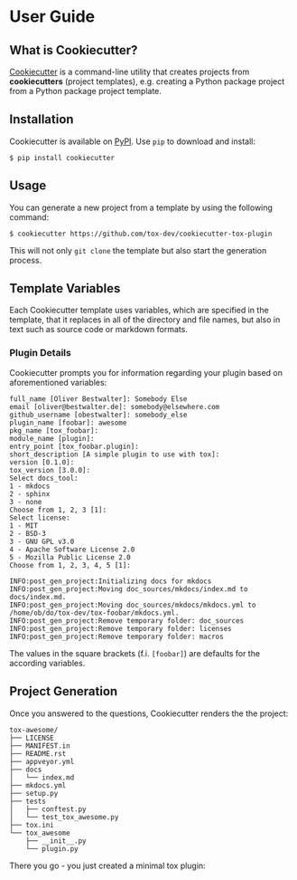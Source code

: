 # User Guide

## What is Cookiecutter?

[Cookiecutter] is a command-line utility that creates projects from **cookiecutters** (project
templates), e.g. creating a Python package project from a Python package project template.

## Installation

Cookiecutter is available on [PyPI]. Use ``pip`` to download and install:

```no-highlight
$ pip install cookiecutter
```

## Usage

You can generate a new project from a template by using the following command:

```no-highlight
$ cookiecutter https://github.com/tox-dev/cookiecutter-tox-plugin
```

This will not only ``git clone`` the template but also start the generation process.

## Template Variables

Each Cookiecutter template uses variables, which are specified in the template, that
it replaces in all of the directory and file names, but also in text such as source code
or markdown formats.

### Plugin Details

Cookiecutter prompts you for information regarding your plugin based on aforementioned variables:

```no-highlight
full_name [Oliver Bestwalter]: Somebody Else
email [oliver@bestwalter.de]: somebody@elsewhere.com
github_username [obestwalter]: somebody_else
plugin_name [foobar]: awesome
pkg_name [tox_foobar]: 
module_name [plugin]: 
entry_point [tox_foobar.plugin]: 
short_description [A simple plugin to use with tox]: 
version [0.1.0]: 
tox_version [3.0.0]: 
Select docs_tool:
1 - mkdocs
2 - sphinx
3 - none
Choose from 1, 2, 3 [1]:
Select license:
1 - MIT
2 - BSD-3
3 - GNU GPL v3.0
4 - Apache Software License 2.0
5 - Mozilla Public License 2.0
Choose from 1, 2, 3, 4, 5 [1]: 

INFO:post_gen_project:Initializing docs for mkdocs
INFO:post_gen_project:Moving doc_sources/mkdocs/index.md to docs/index.md.
INFO:post_gen_project:Moving doc_sources/mkdocs/mkdocs.yml to /home/ob/do/tox-dev/tox-foobar/mkdocs.yml.
INFO:post_gen_project:Remove temporary folder: doc_sources
INFO:post_gen_project:Remove temporary folder: licenses
INFO:post_gen_project:Remove temporary folder: macros
```

The values in the square brackets (f.i. ``[foobar]``) are defaults for the according variables.

## Project Generation

Once you answered to the questions, Cookiecutter renders the the project:

```no-highlight
tox-awesome/
├── LICENSE
├── MANIFEST.in
├── README.rst
├── appveyor.yml
├── docs
│   └── index.md
├── mkdocs.yml
├── setup.py
├── tests
│   ├── conftest.py
│   └── test_tox_awesome.py
├── tox.ini
└── tox_awesome
    ├── __init__.py
    └── plugin.py
```

There you go - you just created a minimal tox plugin:

  [Cookiecutter]: https://github.com/audreyr/cookiecutter
  [PyPI]: https://pypi.org/project/cookiecutter/1.0.0
